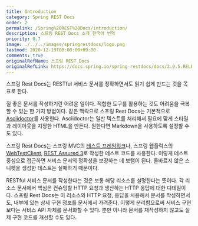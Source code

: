 ```yaml
---
title: Introduction
category: Spring REST Docs
order: 2
permalink: /Spring%20REST%20Docs/introduction/
description: 스프링 REST Docs 소개 한국어 번역
priority: 0.7
image: ./../../images/springrestdocs/logo.png
lastmod: 2020-12-19T00:00:00+09:00
comments: true
originalRefName: 스프링 REST Docs
originalRefLink: https://docs.spring.io/spring-restdocs/docs/2.0.5.RELEASE/reference/html5/#introduction
---
```


스프링 Rest Docs는 RESTful 서비스 문서를 정확하면서도 읽기 쉽게 만드는 것을 목표로 한다.

질 좋은 문서를 작성하기란 어려운 일이다. 적합한 도구를 활용하는 것도 어려움을 극복할 수 있는 한 가지 방법이다. 같은 맥락으로 스프링 Rest Docs는 기본적으로 [Asciidoctor](https://asciidoctor.org/)를 사용한다. Asciidoctor는 일반 텍스트를 처리해서 필요에 맞게 스타일과 레이아웃을 지정한 HTML을 만든다. 원한다면 Markdown을 사용하도록 설정할 수도 있다.

스프링 Rest Docs는 스프링 MVC의 [테스트 프레임워크](https://docs.spring.io/spring-framework/docs/5.0.x/spring-framework-reference/testing.html#spring-mvc-test-framework)나, 스프링 웹플럭스의 [WebTestClient](https://docs.spring.io/spring-framework/docs/5.0.x/spring-framework-reference/testing.html#webtestclient), [REST Assured 3](http://rest-assured.io/)로 작성한 테스트 코드를 사용한다. 이렇게 테스트 중심으로 접근하면 서비스 문서의 정확성을 보장하는 데 보탬이 된다. 올바르지 않은 스니펫을 생성한 테스트는 실패하기 때문이다.

RESTful 서비스 문서를 작성한다는 것은 보통 해당 리소스를 설명한다는 뜻이다. 각 리소스 문서에서 핵심은 컨슈밍할 HTTP 요청과 생산하는 HTTP 응답에 대한 디테일이다. 스프링 Rest Docs는 이 리소스와 HTTP 요청, 응답을 사용해서 문서를 작성하면서도, 내부에 있는 상세 구현 정보를 문서에서 가려준다. 이렇게 분리함으로써 서비스 구현보다는 서비스 API 자체를 문서화할 수 있다. 뿐만 아니라 문서를 재작성하지 않고도 실제 구현 코드를 개선할 수도 있다.